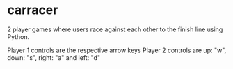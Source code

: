 # carracer
2 player games where users race against each other to the finish line using Python.

Player 1 controls are the respective arrow keys 
Player 2 controls are up: "w", down: "s", right: "a" and left: "d"
